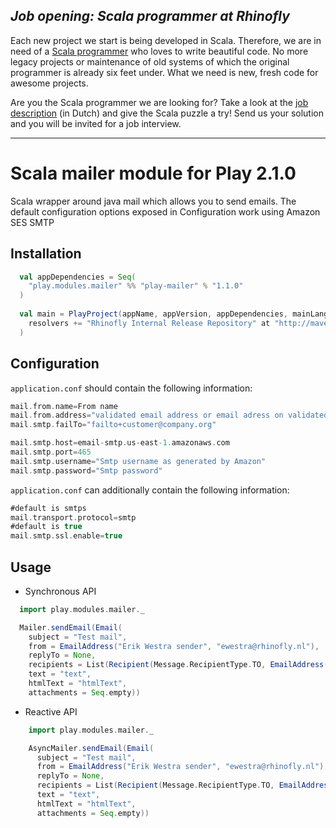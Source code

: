 *Job opening: Scala programmer at Rhinofly*
-------------------------------------------
Each new project we start is being developed in Scala. Therefore, we are in need of a [Scala programmer](http://rhinofly.nl/vacature-scala.html) who loves to write beautiful code. No more legacy projects or maintenance of old systems of which the original programmer is already six feet under. What we need is new, fresh code for awesome projects.

Are you the Scala programmer we are looking for? Take a look at the [job description](http://rhinofly.nl/vacature-scala.html) (in Dutch) and give the Scala puzzle a try! Send us your solution and you will be invited for a job interview.
* * *

Scala mailer module for Play 2.1.0
=====================================================

Scala wrapper around java mail which allows you to send emails. The default configuration options exposed in Configuration work using  Amazon SES SMTP

Installation
------------

``` scala
  val appDependencies = Seq(
    "play.modules.mailer" %% "play-mailer" % "1.1.0"
  )
  
  val main = PlayProject(appName, appVersion, appDependencies, mainLang = SCALA).settings(
    resolvers += "Rhinofly Internal Release Repository" at "http://maven-repository.rhinofly.net:8081/artifactory/libs-release-local"
  )
```

Configuration
-------------

`application.conf` should contain the following information:

``` scala
mail.from.name=From name
mail.from.address="validated email address or email adress on validated domain"
mail.smtp.failTo="failto+customer@company.org"

mail.smtp.host=email-smtp.us-east-1.amazonaws.com
mail.smtp.port=465
mail.smtp.username="Smtp username as generated by Amazon"
mail.smtp.password="Smtp password"
```
`application.conf` can additionally contain the following information:
``` scala
#default is smtps
mail.transport.protocol=smtp
#default is true
mail.smtp.ssl.enable=true
```

Usage
-----

* Synchronous API

``` scala
  import play.modules.mailer._

  Mailer.sendEmail(Email(
    subject = "Test mail",
    from = EmailAddress("Erik Westra sender", "ewestra@rhinofly.nl"),
    replyTo = None,
    recipients = List(Recipient(Message.RecipientType.TO, EmailAddress("Erik Westra recipient", "ewestra@rhinofly.nl"))),
    text = "text",
    htmlText = "htmlText",
    attachments = Seq.empty))
```

* Reactive API

``` scala
    import play.modules.mailer._

    AsyncMailer.sendEmail(Email(
      subject = "Test mail",
      from = EmailAddress("Erik Westra sender", "ewestra@rhinofly.nl"),
      replyTo = None,
      recipients = List(Recipient(Message.RecipientType.TO, EmailAddress("Erik Westra recipient", "ewestra@rhinofly.nl"))),
      text = "text",
      htmlText = "htmlText",
      attachments = Seq.empty))
```
